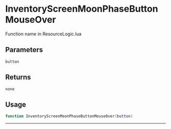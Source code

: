 # InventoryScreenMoonPhaseButtonMouseOver
Function name in ResourceLogic.lua
## Parameters
`button`
## Returns
`none`
## Usage
```lua
function InventoryScreenMoonPhaseButtonMouseOver(button)
```
---
